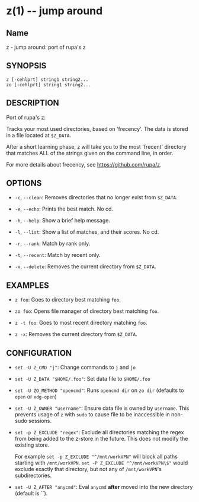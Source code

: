 z(1) -- jump around
=================================
## Name

z - jump around: port of rupa's z

## SYNOPSIS

`z [-cehlprt] string1 string2...` <br>
`zo [-cehlprt] string1 string2...`

## DESCRIPTION

Port of rupa's z:

Tracks your most used directories, based on 'frecency'. The data is
stored in a file located at `$Z_DATA`.

After a short learning phase, z will take you to the most 'frecent'
directory that matches ALL of the strings given on the command line,
in order.

For more details about frecency, see https://github.com/rupa/z.

## OPTIONS
  * `-c`, `--clean`:
    Removes directories that no longer exist from `$Z_DATA`.

  * `-e`, `--echo`:
    Prints the best match. No cd.

  * `-h`, `--help`:
    Show a brief help message.

  * `-l`, `--list`:
    Show a list of matches, and their scores. No cd.

  * `-r`, `--rank`:
    Match by rank only.

  * `-t`, `--recent`:
    Match by recent only.

  * `-x`, `--delete`:
    Removes the current directory from `$Z_DATA`.

## EXAMPLES

  * `z foo`:
    Goes to directory best matching `foo`.

  * `zo foo`:
    Opens file manager of directory best matching `foo`.

  * `z -t foo`:
    Goes to most recent directory matching `foo`.

  * `z -x`:
    Removes the current directory from `$Z_DATA`.

## CONFIGURATION

  * `set -U Z_CMD "j"`:
    Change commands to `j` and `jo`

  * `set -U Z_DATA "$HOME/.foo"`:
    Set data file to `$HOME/.foo`

  * `set -U ZO_METHOD "opencmd"`:
    Runs `opencmd dir` on `zo dir` (defaults to `open` or `xdg-open`)

  * `set -U Z_OWNER "username"`:
    Ensure data file is owned by `username`. This prevents usage of `z`
    with `sudo` to cause file to be inaccessible in non-sudo sessions.

  * `set -p Z_EXCLUDE "regex"`:
    Exclude all directories matching the regex from being added to the 
    z-store in the future. This does not modify the existing store.
    
    For example `set -p Z_EXCLUDE "^/mnt/workVPN"` will block all paths starting
    with `/mnt/workVPN`. `set -P Z_EXCLUDE "^/mnt/workVPN\$"` would exclude
    exactly that directory, but not any of `/mnt/workVPN`'s subdirectories.

  * `set -U Z_AFTER "anycmd"`:
    Eval `anycmd` **after** moved into the new directory (default is ``). 
